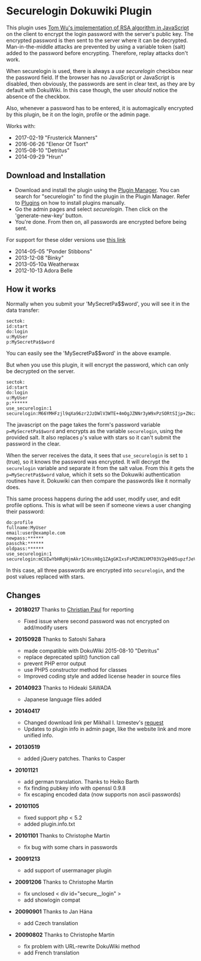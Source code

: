 Securelogin Dokuwiki Plugin
==============

This plugin uses [Tom Wu's implementation of RSA algorithm in JavaScript](http://www-cs-students.stanford.edu/~tjw/jsbn/) on the client to encrypt the login password with the server's public key. The encrypted password is then sent to the server where it can be decrypted. Man-in-the-middle attacks are prevented by using a variable token (salt) added to the password before encrypting. Therefore, replay attacks don't work.

When securelogin is used, there is always a *use securelogin* checkbox near the password field. If the browser has no JavaScript or JavaScript is disabled, then obviously, the passwords are sent in clear text, as they are by default with DokuWiki. In this case though, the user *should* notice the absence of the checkbox.

Also, whenever a password has to be entered, it is automagically encrypted by this plugin, be it on the login, profile or the admin page.

Works with:
  * 2017-02-19 "Frusterick Manners"
  * 2016-06-26 "Elenor Of Tsort"
  * 2015-08-10 "Detritus"
  * 2014-09-29 "Hrun"
  
Download and Installation
--------------

  - Download and install the plugin using the [Plugin Manager](https://www.dokuwiki.org/plugin:plugin). You can search for "securelogin" to find the plugin in the Plugin Manager. Refer to [Plugins](https://www.dokuwiki.org/plugins) on how to install plugins manually.
  - Go the admin pages and select *securelogin*. Then click on the 'generate-new-key' button.
  - You're done. From then on, all passwords are encrypted before being sent.

For support for these older versions use [this link](https://github.com/bagley/dokuwiki-securelogin/archive/c1f0a0e018cedfd29a48ab157098efe480e37049.zip)
  * 2014-05-05 "Ponder Stibbons"
  * 2013-12-08 "Binky"
  * 2013-05-10a Weatherwax
  * 2012-10-13 Adora Belle

How it works
--------------

Normally when you submit your 'MySecretPa$$word', you will see it in the data transfer:

```
sectok:
id:start
do:login
u:MyUser
p:MySecretPa$$word
```

You can easily see the 'MySecretPa$$word' in the above example.

But when you use this plugin, it will encrypt the password, which can only be decrypted on the server.

```
sectok:
id:start
do:login
u:MyUser
p:******
use_securelogin:1
securelogin:M66YMHFzjl9qXa96zr2JzDWlV3WTE+4mOgJZNNr3yW9xPzSORtSIjp+ZNczopNUp5N0M0ASiqutgf1nio+iTNj3pS24kHD1LZb6GcG7cFvpr/uzfxJsO8jAbFD6/ZkB0xy9vBMabn3BYP7GWLrTR3b/7zNdla/FdqjX9U48dHMrcO2/ZFJKLsdzt84/bC+3xoV7/qC/BZO5AbQ37SvLEC7DaMTMtbSqlF573Y0iOMb3wYe1rj2m/HQiBM8ro25OBfnUxmgJFMVVkfkLdNUepRjUeeJSXF+R5XDcO2L4uX9D8AOE8nSecRn+0gqwz6PzPPqEpv60y0Io1rZXevG+I9Q==
```

The javascript on the page takes the form's password variable `p=MySecretPa$$word` and encrypts as the variable `securelogin`, using the provided salt. It also replaces `p`'s value with stars so it can't submit the password in the clear. 

When the server receives the data, it sees that `use_securelogin` is set to `1` (true), so it knows the password was encrypted. It will decrypt the `securelogin` variable and separate it from the salt value. From this it gets the `p=MySecretPa$$word` value, which it sets so the Dokuwiki authentication routines have it. Dokuwiki can then compare the passwords like it normally does.

This same process happens during the add user, modify user, and edit profile options. This is what will be seen if someone views a user changing their password:

```
do:profile
fullname:MyUser
email:user@example.com
newpass:******
passchk:******
oldpass:******
use_securelogin:1
securelogin:mCUIwYbHRgNjmAkr1CHssH8g1ZAgGKIxsFsMZUN1XM703V2g4hB5upzfJeVyE/aT9ByOYxQChbhRyJezjD7jO4LKwlgBR/Jnqkr+rUr70MLcoRybM8maTGdAGDM3VweSylqAGOASKb87hKYb0URUFo+yfGaKp572IWCfSZDHLrP1Hrs/f7EYKXozXpMNHA3l/VXNm2wGAwvkvnfFgkRZonrdfdUlLDC0OkBpa3WawMqoYb+1/kcuGsBcAve0Tp+uMQZw8FwHj8SOp9kJLUnEqXrop2pXa3mc9j8NS54CeCbJuJ0qfEhUHIE9/BHUgbmCPQV6XNWttZbRp8r1Q1dG/g==
```

In this case, all three passwords are encrypted into `securelogin`, and the post values replaced with stars.

Changes
--------------
  * **20180217** Thanks to [Christian Paul](https://github.com/jaller94) for reporting
    * Fixed issue where second password was not encrypted on add/modify users

  * **20150928** Thanks to Satoshi Sahara
    * made compatible with DokuWiki 2015-08-10 "Detritus"
    * replace deprecated split() function call
    * prevent PHP error output
    * use PHP5 constructor method for classes
    * Improved coding style and added license header in source files
    
  * **20140923** Thanks to Hideaki SAWADA
    * Japanese language files added

  * **20140417**
    * Changed download link per Mikhail I. Izmestev's [request](http://github.com/izmmisha/dokuwiki-securelogin/pull/1)
    * Updates to plugin info in admin page, like the website link and more unified info.

  * **20130519**
    * added jQuery patches. Thanks to Casper

  * **20101121**
    * add german translation. Thanks to Heiko Barth
    * fix finding pubkey info with openssl 0.9.8
    * fix escaping encoded data (now supports non ascii passwords)

  * **20101105**
    * fixed support php < 5.2
    * added plugin.info.txt

  * **20101101** Thanks to Christophe Martin
    * fix bug with some chars in passwords

  * **20091213** 
    * add support of usermanager plugin

  * **20091206** Thanks to Christophe Martin
    * fix unclosed < div id="secure__login" >
    * add showlogin compat

  * **20090901** Thanks to Jan Hána
    * add Czech translation

  * **20090802** Thanks to Christophe Martin
    * fix problem with URL-rewrite DokuWiki method
    * add French translation

